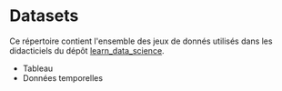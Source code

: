 # Datasets
Ce répertoire contient l'ensemble des jeux de donnés utilisés dans les didacticiels du dépôt [learn_data_science]().


* Tableau
* Données temporelles
